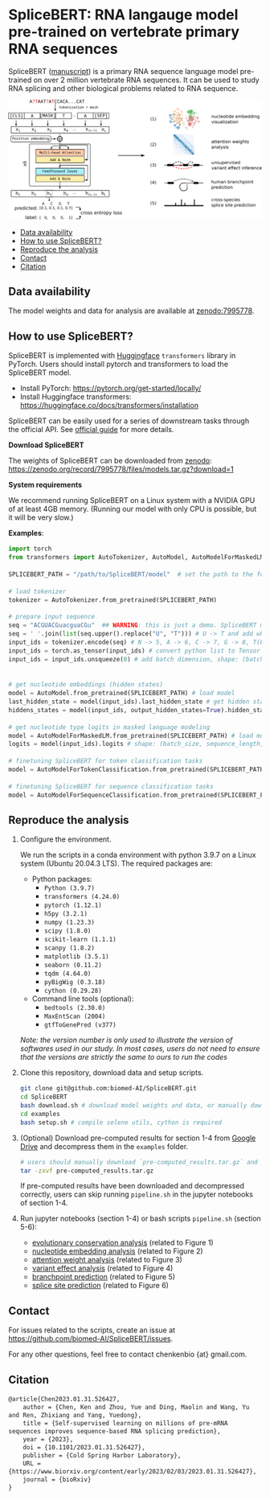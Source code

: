 # SpliceBERT: RNA langauge model pre-trained on vertebrate primary RNA sequences

SpliceBERT ([manuscript](https://www.biorxiv.org/content/10.1101/2023.01.31.526427v1)) is a primary RNA sequence language model pre-trained on over 2 million vertebrate RNA sequences.
It can be used to study RNA splicing and other biological problems related to RNA sequence.

![SpliceBERT overview](./overview.png)

- [Data availability](#Data-availability)  
- [How to use SpliceBERT?](#how-to-use-splicebert)
- [Reproduce the analysis](#reproduce-the-analysis)
- [Contact](#contact)
- [Citation](#citation)


## Data availability
The model weights and data for analysis are available at [zenodo:7995778](https://doi.org/10.5281/zenodo.7995778).


## How to use SpliceBERT?

SpliceBERT is implemented with [Huggingface](https://huggingface.co/docs/transformers/index) `transformers` library in PyTorch. Users should install pytorch and transformers to load the SpliceBERT model.  
- Install PyTorch: https://pytorch.org/get-started/locally/  
- Install Huggingface transformers: https://huggingface.co/docs/transformers/installation  

SpliceBERT can be easily used for a series of downstream tasks through the official API.
See [official guide](https://huggingface.co/docs/transformers/model_doc/bert) for more details.

**Download SpliceBERT**

The weights of SpliceBERT can be downloaded from [zenodo](https://doi.org/10.5281/zenodo.7995778): https://zenodo.org/record/7995778/files/models.tar.gz?download=1

**System requirements**  

We recommend running SpliceBERT on a Linux system with a NVIDIA GPU of at least 4GB memory. (Running our model with only CPU is possible, but it will be very slow.)

**Examples**:
```python
import torch
from transformers import AutoTokenizer, AutoModel, AutoModelForMaskedLM, AutoModelForTokenClassification

SPLICEBERT_PATH = "/path/to/SpliceBERT/model"  # set the path to the folder of pre-trained SpliceBERT

# load tokenizer
tokenizer = AutoTokenizer.from_pretrained(SPLICEBERT_PATH)

# prepare input sequence
seq = "ACGUACGuacguaCGu"  ## WARNING: this is just a demo. SpliceBERT may not work on sequences shorter than 64nt as it was trained on sequences of 64-1024nt in length
seq = ' '.join(list(seq.upper().replace("U", "T"))) # U -> T and add whitespace
input_ids = tokenizer.encode(seq) # N -> 5, A -> 6, C -> 7, G -> 8, T(U) -> 9. warning: a [CLS] and a [SEP] token will be added to the start and the end of seq
input_ids = torch.as_tensor(input_ids) # convert python list to Tensor
input_ids = input_ids.unsqueeze(0) # add batch dimension, shape: (batch_size, sequence_length)


# get nucleotide embeddings (hidden states)
model = AutoModel.from_pretrained(SPLICEBERT_PATH) # load model
last_hidden_state = model(input_ids).last_hidden_state # get hidden states from last layer
hiddens_states = model(input_ids, output_hidden_states=True).hidden_states # hidden states from the embedding layer (nn.Embedding) and the 6 transformer encoder layers

# get nucleotide type logits in masked language modeling
model = AutoModelForMaskedLM.from_pretrained(SPLICEBERT_PATH) # load model
logits = model(input_ids).logits # shape: (batch_size, sequence_length, vocab_size)

# finetuning SpliceBERT for token classification tasks
model = AutoModelForTokenClassification.from_pretrained(SPLICEBERT_PATH, num_labels=3) # assume the class number is 3, shape: (batch_size, sequence_length, num_labels)

# finetuning SpliceBERT for sequence classification tasks
model = AutoModelForSequenceClassification.from_pretrained(SPLICEBERT_PATH, num_labels=3) # assume the class number is 3, shape: (batch_size, sequence_length, num_labels)

```

## Reproduce the analysis

1. Configure the environment. 

	We run the scripts in a conda environment with python 3.9.7 on a Linux system (Ubuntu 20.04.3 LTS).
	The required packages are:
	- Python packages:
		- `Python (3.9.7)`
		- `transformers (4.24.0)`  
		- `pytorch (1.12.1)`  
		- `h5py (3.2.1)`
		- `numpy (1.23.3)`  
		- `scipy (1.8.0)`  
		- `scikit-learn (1.1.1)`  
		- `scanpy (1.8.2)`
		- `matplotlib (3.5.1)`  
		- `seaborn (0.11.2)`
		- `tqdm (4.64.0)`  
		- `pyBigWig (0.3.18)`
		- `cython (0.29.28)`
	- Command line tools (optional):  
		- `bedtools (2.30.0)`  
		- `MaxEntScan (2004)`
		- `gtfToGenePred (v377)`

	*Note: the version number is only used to illustrate the version of softwares used in our study. In most cases, users do not need to ensure that the versions are strictly the same to ours to run the codes*

2. Clone this repository, download data and setup scripts.  
	```bash
	git clone git@github.com:biomed-AI/SpliceBERT.git
	cd SpliceBERT
	bash download.sh # download model weights and data, or manually download them from [zenodo](https://doi.org/10.5281/zenodo.7995778)
	cd examples
	bash setup.sh # compile selene utils, cython is required
	```

3. (Optional) Download pre-computed results for section 1-4 from [Google Drive](https://drive.google.com/file/d/1TCwbhyMiBP1bGEQcZj1qTH-Rif7Ee93P/view?usp=sharing) and decompress them in the `examples` folder.  
	```bash
	# users should manually download `pre-computed_results.tar.gz` and put it in the `./examples` folder and run the following command to decompress it
	tar -zxvf pre-computed_results.tar.gz
	```
	If pre-computed results have been downloaded and decompressed correctly, 
	users can skip running `pipeline.sh` in the jupyter notebooks of section 1-4.

4. Run jupyter notebooks (section 1-4) or bash scripts `pipeline.sh` (section 5-6):

	- [evolutionary conservation analysis](./examples/00-conservation) (related to Figure 1)  
	- [nucleotide embedding analysis](./examples/02-embedding) (related to Figure 2)  
	- [attention weight analysis](./examples/03-attention) (related to Figure 3)  
	- [variant effect analysis](./examples/01-variant) (related to Figure 4)  
	- [branchpoint prediction](./examples/05-bp-prediction) (related to Figure 5)
	- [splice site prediction](./examples/04-splicesite-prediction) (related to Figure 6)


## Contact
For issues related to the scripts, create an issue at https://github.com/biomed-AI/SpliceBERT/issues.

For any other questions, feel free to contact chenkenbio {at} gmail.com.

## Citation

```TeX
@article{Chen2023.01.31.526427,
	author = {Chen, Ken and Zhou, Yue and Ding, Maolin and Wang, Yu and Ren, Zhixiang and Yang, Yuedong},
	title = {Self-supervised learning on millions of pre-mRNA sequences improves sequence-based RNA splicing prediction},
	year = {2023},
	doi = {10.1101/2023.01.31.526427},
	publisher = {Cold Spring Harbor Laboratory},
	URL = {https://www.biorxiv.org/content/early/2023/02/03/2023.01.31.526427},
	journal = {bioRxiv}
}
```

